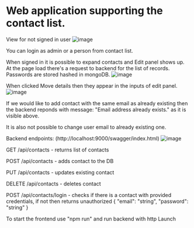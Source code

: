 # Web application supporting the contact list.

View for not signed in user
![image](https://github.com/rborek32/NetPC/assets/92055063/31606066-d873-4ba6-b08b-b7eab615497a)

You can login as admin or a person from contact list.

When signed in it is possible to expand contacts and Edit panel shows up.
At the page load there's a request to backend for the list of records.
Passwords are stored hashed in mongoDB.
![image](https://github.com/rborek32/NetPC/assets/92055063/c279d1e2-311d-43fb-bc23-98ee7ff18544)

When clicked Move details then they appear in the inputs of edit panel. 
![image](https://github.com/rborek32/NetPC/assets/92055063/e4ac8c5a-a940-40eb-8e7d-536a6b8d1d97)

If we would like to add contact with the same email as already existing then the backend reponds with message: "Email address already exists." as it is visible above.

It is also not possible to change user email to already existing one.

Backend endpoints: (http://localhost:9000/swagger/index.html)
![image](https://github.com/rborek32/NetPC/assets/92055063/45aaff65-94fd-4f58-b74e-efd966534dee)

GET /api/contacts - returns list of contacts

POST /api/contacts - adds contact to the DB

PUT /api/contacts - updates existing contact 

DELETE /api/contacts - deletes contact 

POST /api/contacts/login - checks if there is a contact with provided credentials, if not then returns unauthorized 
{
  "email": "string",
  "password": "string"
}

To start the frontend use "npm run" and run backend with http Launch
